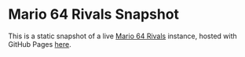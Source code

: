 # Mario 64 Rivals Snapshot

This is a static snapshot of a live [Mario 64
Rivals](https://github.com/mwiens91/mario-64-rivals) instance, hosted
with GitHub Pages
[here](https://mwiens91.github.io/mario-64-rivals-snapshot/).
